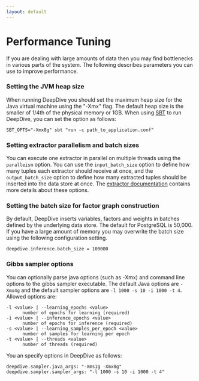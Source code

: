 ```yaml
---
layout: default
---
```


# Performance Tuning

If you are dealing with large amounts of data then you may find bottlenecks in various parts of the system. The following describes parameters you can use to improve performance.

### Setting the JVM heap size

When running DeepDive you should set the maximum heap size for the Java virtual machine using the "-Xmx" flag. The default heap size is the smaller of 1/4th of the physical memory or 1GB. When using [SBT](http://www.scala-sbt.org/) to run DeepDive, you can set the option as follows:

    SBT_OPTS="-Xmx8g" sbt "run -c path_to_application.conf"

### Setting extractor parallelism and batch sizes

You can execute one extractor in parallel on multiple threads using the `paralleism` option. You can use the `input_batch_size` option to define how many tuples each extractor should receive at once, and the `output_batch_size` option to define how many extracted tuples should be inserted into the data store at once. The [extractor documentation](extractor.html) contains more details about these options. 

### Setting the batch size for factor graph construction

By default, DeepDive inserts variables, factors and weights in batches defined by the underlying data store. The default for PostgreSQL is 50,000. If you have a large amount of memory you may overwrite the batch size using the following configuration setting.

    deepdive.inference.batch_size = 100000


### Gibbs sampler options

You can optionally parse java options (such as -Xmx) and command line options to the gibbs sampler executable. The default Java options are `-Xmx4g` and the default sampler options are `-l 1000 -s 10 -i 1000 -t 4`. Allowed options are:

    -l <value> | --learning_epochs <value>
          number of epochs for learning (required)
    -i <value> | --inference_epochs <value>
          number of epochs for inference (required)
    -s <value> | --learning_samples_per_epoch <value>
          number of samples for learning per epoch
    -t <value> | --threads <value>
          number of threads (required)

You an specify options in DeepDive as follows:

    deepdive.sampler.java_args: "-Xms1g -Xmx8g"
    deepdive.sampler.sampler_args: "-l 1000 -s 10 -i 1000 -t 4"